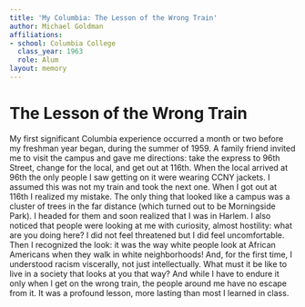 ```yaml
---
title: 'My Columbia: The Lesson of the Wrong Train'
author: Michael Goldman
affiliations:
- school: Columbia College
  class_year: 1963
  role: Alum
layout: memory
---
```


# The Lesson of the Wrong Train

My first significant Columbia experience occurred a month or two before my freshman year began, during the summer of 1959.  A family friend invited me to visit the campus and gave me directions:  take the express to 96th Street, change for the local, and get out at 116th.  When the local arrived at 96th the only people I saw getting on it were wearing CCNY jackets.  I assumed this was not my train and took the next one.  When I got out at 116th I realized my mistake.  The only thing that looked like a campus was a cluster of trees in the far distance (which turned out to be Morningside Park).  I headed for them and soon realized that I was in Harlem.  I also noticed that people were looking at me with curiosity, almost hostility:  what are you doing here?  I did not feel threatened but I did feel uncomfortable.  Then I recognized the look:  it was the way white people look at African Americans when they walk in white neighborhoods!  And, for the first time, I understood racism viscerally, not just intellectually.  What must it be like to live in a society that looks at you that way?  And while I have to endure it only when I get on the wrong train, the people around me have no escape from it.  It was a profound lesson, more lasting than most I learned in class.
